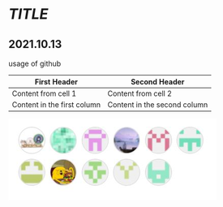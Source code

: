 # ***TITLE***
## **2021.10.13**
usage of github  

First Header | Second Header
------------ | -------------
Content from cell 1 | Content from cell 2
Content in the first column | Content in the second column

![hahahahaha](https://github.com/ophwsjtu18/ohw21f/blob/main/contributers20211013.JPG)
